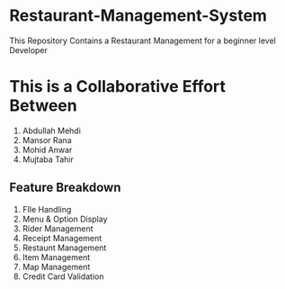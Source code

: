 # Restaurant-Management-System
This Repository Contains a Restaurant Management for a beginner level Developer
<br>
<h1>This is a Collaborative Effort Between</h1>
<ol>
    <li>Abdullah Mehdi</li>
    <li>Mansor Rana</li>
    <li>Mohid Anwar</li>
    <li>Mujtaba Tahir</li>
</ol>
<h2>Feature Breakdown</h2>

<ol>
    <li>FIle Handling</li> 
    <li>Menu & Option Display</li> 
    <li>Rider Management</li>
    <li>Receipt Management</li>
    <li>Restaunt Management</li>
    <li>Item Management</li>
    <li>Map Management</li>
    <li>Credit Card Validation</li>
</ol
